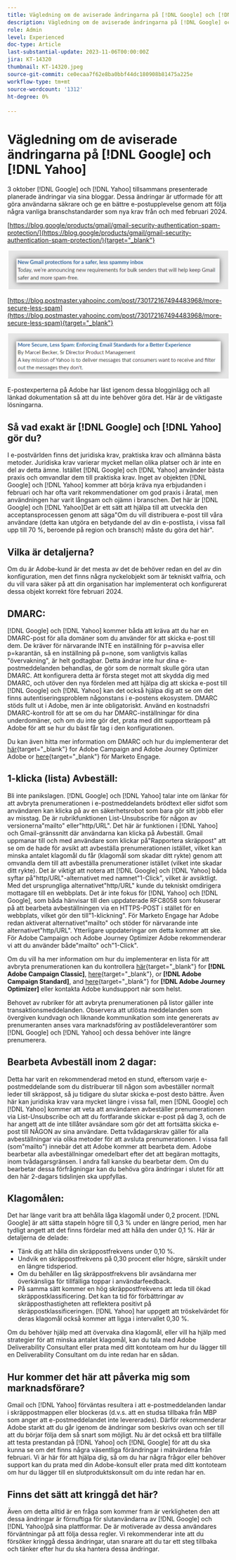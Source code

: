 ```yaml
---
title: Vägledning om de aviserade ändringarna på [!DNL Google] och [!DNL Yahoo]
description: Vägledning om de aviserade ändringarna på [!DNL Google] och [!DNL Yahoo]
role: Admin
level: Experienced
doc-type: Article
last-substantial-update: 2023-11-06T00:00:00Z
jira: KT-14320
thumbnail: KT-14320.jpeg
source-git-commit: ce0ecaa7f62e8ba0bbf44dc180908b81475a225e
workflow-type: tm+mt
source-wordcount: '1312'
ht-degree: 0%

---
```



# Vägledning om de aviserade ändringarna på [!DNL Google] och [!DNL Yahoo]

3 oktober [!DNL Google] och [!DNL Yahoo] tillsammans presenterade planerade ändringar via sina bloggar. Dessa ändringar är utformade för att göra användarna säkrare och ge en bättre e-postupplevelse genom att följa några vanliga branschstandarder som nya krav från och med februari 2024.

[https://blog.google/products/gmail/gmail-security-authentication-spam-protection/](https://blog.google/products/gmail/gmail-security-authentication-spam-protection/){target="_blank"}

![[!DNL Google] Meddelande_](/help/assets/Gmail.png)

[https://blog.postmaster.yahooinc.com/post/730172167494483968/more-secure-less-spam](https://blog.postmaster.yahooinc.com/post/730172167494483968/more-secure-less-spam){target="_blank"}

![[!DNL Yahoo] Meddelande](/help/assets/Yahoo.png)

E-postexperterna på Adobe har läst igenom dessa blogginlägg och all länkad dokumentation så att du inte behöver göra det. Här är de viktigaste lösningarna.

## Så vad exakt är [!DNL Google] och [!DNL Yahoo] gör du?

I e-postvärlden finns det juridiska krav, praktiska krav och allmänna bästa metoder. Juridiska krav varierar mycket mellan olika platser och är inte en del av detta ämne. Istället [!DNL Google] och [!DNL Yahoo] använder bästa praxis och omvandlar dem till praktiska krav. Inget av objekten [!DNL Google] och [!DNL Yahoo] kommer att börja kräva nya erbjudanden i februari och har ofta varit rekommendationer om god praxis i åratal, men användningen har varit långsam och ojämn i branschen. Det här är [!DNL Google] och [!DNL Yahoo]Det är ett sätt att hjälpa till att utveckla den acceptansprocessen genom att säga&quot;Om du vill distribuera e-post till våra användare (detta kan utgöra en betydande del av din e-postlista, i vissa fall upp till 70 %, beroende på region och bransch) måste du göra det här&quot;.

## Vilka är detaljerna?

Om du är Adobe-kund är det mesta av det de behöver redan en del av din konfiguration, men det finns några nyckelobjekt som är tekniskt valfria, och du vill vara säker på att din organisation har implementerat och konfigurerat dessa objekt korrekt före februari 2024.

## DMARC:

[!DNL Google] och [!DNL Yahoo] kommer båda att kräva att du har en DMARC-post för alla domäner som du använder för att skicka e-post till dem. De kräver för närvarande INTE en inställning för p=avvisa eller p=karantän, så en inställning på p=none, som vanligtvis kallas &quot;övervakning&quot;, är helt godtagbar. Detta ändrar inte hur dina e-postmeddelanden behandlas, de gör som de normalt skulle göra utan DMARC. Att konfigurera detta är första steget mot att skydda dig med DMARC, och utöver den nya fördelen med att hjälpa dig att skicka e-post till [!DNL Google] och [!DNL Yahoo] kan det också hjälpa dig att se om det finns autentiseringsproblem någonstans i e-postens ekosystem.
DMARC stöds fullt ut i Adobe, men är inte obligatoriskt. Använd en kostnadsfri DMARC-kontroll för att se om du har DMARC-inställningar för dina underdomäner, och om du inte gör det, prata med ditt supportteam på Adobe för att se hur du bäst får tag i den konfigurationen.

Du kan även hitta mer information om DMARC och hur du implementerar det [här](https://experienceleague.adobe.com/docs/deliverability-learn/deliverability-best-practice-guide/additional-resources/technotes/implement-dmarc.html?lang=sv){target="_blank"} for Adobe Campaign and Adobe Journey Optimizer Adobe or [here](https://experienceleague.adobe.com/docs/marketo/using/getting-started-with-marketo/setup/configure-protocols-for-marketo.html){target="_blank"} för Marketo Engage.

## 1-klicka (lista) Avbeställ:

Bli inte panikslagen. [!DNL Google] och [!DNL Yahoo] talar inte om länkar för att avbryta prenumerationen i e-postmeddelandets brödtext eller sidfot som användaren kan klicka på av en säkerhetsrobot som bara gör sitt jobb eller av misstag. De är rubrikfunktionen List-Unsubscribe för någon av versionerna&quot;mailto&quot; eller&quot;http/URL&quot;. Det här är funktionen i [!DNL Yahoo] och Gmail-gränssnitt där användarna kan klicka på Avbeställ. Gmail uppmanar till och med användare som klickar på&quot;Rapportera skräppost&quot; att se om de hade för avsikt att avbeställa prenumerationen istället, vilket kan minska antalet klagomål du får (klagomål som skadar ditt rykte) genom att omvandla dem till att avbeställa prenumerationer istället (vilket inte skadar ditt rykte).
Det är viktigt att notera att [!DNL Google] och [!DNL Yahoo] båda syftar på&quot;http/URL&quot;-alternativet med namnet&quot;1-Click&quot;, vilket är avsiktligt. Med det ursprungliga alternativet&quot;http/URL&quot; kunde du tekniskt omdirigera mottagare till en webbplats. Det är inte fokus för [!DNL Yahoo] och [!DNL Google], som båda hänvisar till den uppdaterade RFC8058 som fokuserar på att bearbeta avbeställningen via en HTTPS-POST i stället för en webbplats, vilket gör den till&quot;1-klickning&quot;.
För Marketo Engage har Adobe redan aktiverat alternativet&quot;mailto&quot; och stöder för närvarande inte alternativet&quot;http/URL&quot;. Ytterligare uppdateringar om detta kommer att ske.
För Adobe Campaign och Adobe Journey Optimizer Adobe rekommenderar vi att du använder både&quot;mailto&quot; och&quot;1-Click&quot;.

Om du vill ha mer information om hur du implementerar en lista för att avbryta prenumerationen kan du kontrollera [här](https://experienceleague.adobe.com/docs/deliverability-learn/deliverability-best-practice-guide/additional-resources/campaign/acc-technical-recommendations.html?lang=en#list-unsubscribe){target="_blank"} for **[!DNL Adobe Campaign Classic]**, [here](https://experienceleague.adobe.com/docs/experience-cloud-kcs/kbarticles/KA-14778.html?lang=en){target="_blank"}, or **[!DNL Adobe Campaign Standard]**, and [here](https://experienceleague.adobe.com/docs/journey-optimizer/using/email/email-opt-out.html?lang=en){target="_blank"} for **[!DNL Adobe Journey Optimizer]** eller kontakta Adobe kundsupport när som helst.

Behovet av rubriker för att avbryta prenumerationen på listor gäller inte transaktionsmeddelanden. Observera att utlösta meddelanden som övergiven kundvagn och liknande kommunikation som inte genererats av prenumeranten anses vara marknadsföring av postlådeleverantörer som [!DNL Google] och [!DNL Yahoo] och dessa behöver inte längre prenumerera.

## Bearbeta Avbeställ inom 2 dagar:

Detta har varit en rekommenderad metod en stund, eftersom varje e-postmeddelande som du distribuerar till någon som avbeställer normalt leder till skräppost, så ju tidigare du slutar skicka e-post desto bättre. Även här kan juridiska krav vara mycket längre i vissa fall, men [!DNL Google] och [!DNL Yahoo] kommer att veta att användaren avbeställer prenumerationen via List-Unsubscribe och att du fortfarande skickar e-post på dag 3, och de har angett att de inte tillåter avsändare som gör det att fortsätta skicka e-post till NÅGON av sina användare.
Detta tvådagarskrav gäller för alla avbeställningar via olika metoder för att avsluta prenumerationen. I vissa fall (som&quot;mailto&quot;) innebär det att Adobe kommer att bearbeta dem. Adobe bearbetar alla avbeställningar omedelbart efter det att begäran mottagits, inom tvådagarsgränsen. I andra fall kanske du bearbetar dem. Om du bearbetar dessa förfrågningar kan du behöva göra ändringar i slutet för att den här 2-dagars tidslinjen ska uppfyllas.

## Klagomålen:

Det har länge varit bra att behålla låga klagomål under 0,2 procent. [!DNL Google] är att sätta stapeln högre till 0,3 % under en längre period, men har tydligt angett att det finns fördelar med att hålla den under 0,1 %. Här är detaljerna de delade:

* Tänk dig att hålla din skräppostfrekvens under 0,10 %.
* Undvik en skräppostfrekvens på 0,30 procent eller högre, särskilt under en längre tidsperiod.
* Om du behåller en låg skräppostfrekvens blir avsändarna mer överkänsliga för tillfälliga toppar i användarfeedback.
* På samma sätt kommer en hög skräppostfrekvens att leda till ökad skräppostklassificering. Det kan ta tid för förbättringar av skräpposthastigheten att reflektera positivt på skräppostklassificeringen.
  [!DNL Yahoo] har uppgett att tröskelvärdet för deras klagomål också kommer att ligga i intervallet 0,30 %.

Om du behöver hjälp med att övervaka dina klagomål, eller vill ha hjälp med strategier för att minska antalet klagomål, kan du tala med Adobe Deliverability Consultant eller prata med ditt kontoteam om hur du lägger till en Deliverability Consultant om du inte redan har en sådan.

## Hur kommer det här att påverka mig som marknadsförare?

Gmail och [!DNL Yahoo] förväntas resultera i att e-postmeddelanden landar i skräppostmappen eller blockeras (d.v.s. att en studsa tillbaka från MBP som anger att e-postmeddelandet inte levererades).
Därför rekommenderar Adobe starkt att du går igenom de ändringar som beskrivs ovan och ser till att du börjar följa dem så snart som möjligt. Nu är det också ett bra tillfälle att testa prestandan på [!DNL Yahoo] och [!DNL Google] för att du ska kunna se om det finns några väsentliga förändringar i mätvärdena från februari.
Vi är här för att hjälpa dig, så om du har några frågor eller behöver support kan du prata med din Adobe-konsult eller prata med ditt kontoteam om hur du lägger till en slutproduktskonsult om du inte redan har en.

## Finns det sätt att kringgå det här?

Även om detta alltid är en fråga som kommer fram är verkligheten den att dessa ändringar är förnuftiga för slutanvändarna av [!DNL Google] och [!DNL Yahoo]på sina plattformar. De är motiverade av dessa användares förväntningar på att följa dessa regler. Vi rekommenderar inte att du försöker kringgå dessa ändringar, utan snarare att du tar ett steg tillbaka och tänker efter hur du ska hantera dessa ändringar.
